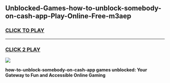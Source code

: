 
## Unblocked-Games-how-to-unblock-somebody-on-cash-app-Play-Online-Free-m3aep
<h3>
<a href="https://premium76.site?title=how-to-unblock-somebody-on-cash-app&ref=26A">CLICK TO PLAY</a></h3>
<hr>

<h3>
<a href="https://premium76.site?title=how-to-unblock-somebody-on-cash-app&ref=26A">CLICK 2 PLAY</a>
  
</h3>

<a href="https://premium76.site?title=how-to-unblock-somebody-on-cash-app&ref=26A"><img src="https://clearcache.store/games.png"></a>


**how-to-unblock-somebody-on-cash-app games unblocked: Your Gateway to Fun and Accessible Online Gaming**
